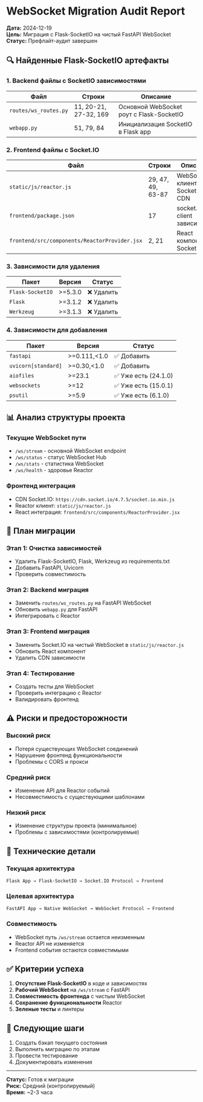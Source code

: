 # WebSocket Migration Audit Report

**Дата:** 2024-12-19  
**Цель:** Миграция с Flask-SocketIO на чистый FastAPI WebSocket  
**Статус:** Префлайт-аудит завершен

## 🔍 Найденные Flask-SocketIO артефакты

### 1. Backend файлы с SocketIO зависимостями

| Файл | Строки | Описание |
|------|--------|----------|
| `routes/ws_routes.py` | 11, 20-21, 27-32, 169 | Основной WebSocket роут с Flask-SocketIO |
| `webapp.py` | 51, 79, 84 | Инициализация SocketIO в Flask app |

### 2. Frontend файлы с Socket.IO

| Файл | Строки | Описание |
|------|--------|----------|
| `static/js/reactor.js` | 29, 47, 49, 63-87 | WebSocket клиент с Socket.IO CDN |
| `frontend/package.json` | 17 | socket.io-client зависимость |
| `frontend/src/components/ReactorProvider.jsx` | 2, 21 | React компонент с Socket.IO |

### 3. Зависимости для удаления

| Пакет | Версия | Статус |
|-------|--------|--------|
| `Flask-SocketIO` | >=5.3.0 | ❌ Удалить |
| `Flask` | >=3.1.2 | ❌ Удалить |
| `Werkzeug` | >=3.1.3 | ❌ Удалить |

### 4. Зависимости для добавления

| Пакет | Версия | Статус |
|-------|--------|--------|
| `fastapi` | >=0.111,<1.0 | ✅ Добавить |
| `uvicorn[standard]` | >=0.30,<1.0 | ✅ Добавить |
| `aiofiles` | >=23.1 | ✅ Уже есть (24.1.0) |
| `websockets` | >=12 | ✅ Уже есть (15.0.1) |
| `psutil` | >=5.9 | ✅ Уже есть (6.1.0) |

## 📊 Анализ структуры проекта

### Текущие WebSocket пути
- `/ws/stream` - основной WebSocket endpoint
- `/ws/status` - статус WebSocket Hub
- `/ws/stats` - статистика WebSocket
- `/ws/health` - здоровье Reactor

### Фронтенд интеграция
- CDN Socket.IO: `https://cdn.socket.io/4.7.5/socket.io.min.js`
- Reactor клиент: `static/js/reactor.js`
- React интеграция: `frontend/src/components/ReactorProvider.jsx`

## 🎯 План миграции

### Этап 1: Очистка зависимостей
- Удалить Flask-SocketIO, Flask, Werkzeug из requirements.txt
- Добавить FastAPI, Uvicorn
- Проверить совместимость

### Этап 2: Backend миграция
- Заменить `routes/ws_routes.py` на FastAPI WebSocket
- Обновить `webapp.py` для FastAPI
- Интегрировать с Reactor

### Этап 3: Frontend миграция
- Заменить Socket.IO на чистый WebSocket в `static/js/reactor.js`
- Обновить React компонент
- Удалить CDN зависимости

### Этап 4: Тестирование
- Создать тесты для WebSocket
- Проверить интеграцию с Reactor
- Валидировать фронтенд

## ⚠️ Риски и предосторожности

### Высокий риск
- Потеря существующих WebSocket соединений
- Нарушение фронтенд функциональности
- Проблемы с CORS и прокси

### Средний риск
- Изменение API для Reactor событий
- Несовместимость с существующими шаблонами

### Низкий риск
- Изменение структуры проекта (минимальное)
- Проблемы с зависимостями (контролируемые)

## 🔧 Технические детали

### Текущая архитектура
```
Flask App → Flask-SocketIO → Socket.IO Protocol → Frontend
```

### Целевая архитектура
```
FastAPI App → Native WebSocket → WebSocket Protocol → Frontend
```

### Совместимость
- WebSocket путь `/ws/stream` остается неизменным
- Reactor API не изменяется
- Frontend события остаются совместимыми

## ✅ Критерии успеха

1. **Отсутствие Flask-SocketIO** в коде и зависимостях
2. **Рабочий WebSocket** на `/ws/stream` с FastAPI
3. **Совместимость фронтенда** с чистым WebSocket
4. **Сохранение функциональности** Reactor
5. **Зеленые тесты** и линтеры

## 📝 Следующие шаги

1. Создать бэкап текущего состояния
2. Выполнить миграцию по этапам
3. Провести тестирование
4. Документировать изменения

---

**Статус:** Готов к миграции  
**Риск:** Средний (контролируемый)  
**Время:** ~2-3 часа
